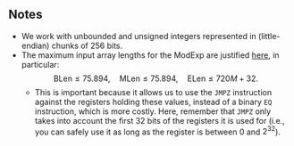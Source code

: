 ## Notes

- We work with unbounded and unsigned integers represented in (little-endian) chunks of $256$ bits.
- The maximum input array lengths for the ModExp are justified [here](https://github.com/0xPolygonHermez/zkevm-rom-internal/issues/43), in particular: 
$$\text{BLen} \leq  75.894, \quad \text{MLen} \leq  75.894, \quad \text{ELen} \leq  720M + 32.$$
    - This is important because it allows us to use the `JMPZ` instruction against the registers holding these values, instead of a binary `EQ` instruction, which is more costly. Here, remember that `JMPZ` only takes into account the first $32$ bits of the registers it is used for (i.e., you can safely use it as long as the register is between $0$ and $2^{32}$).
